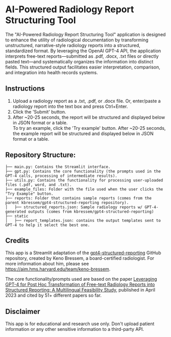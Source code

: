 # AI-Powered Radiology Report Structuring Tool
The "AI-Powered Radiology Report Structuring Tool" application is designed to enhance the utility of radiological documentation by transforming unstructured, narrative-style radiology reports into a structured, standardized format. By leveraging the OpenAI GPT-4 API, the application interprets free-text reports—submitted as .pdf, .docx, .txt files or directly pasted text—and systematically organizes the information into distinct fields. This structured output facilitates easier interpretation, comparison, and integration into health records systems.
## Instructions
1. Upload a radiology report as a .txt, .pdf, or .docx file. Or, enter/paste a radiology report into the text box and press Ctrl+Enter.  
2. Click the 'Submit' button.  
3. After ~20-25 seconds, the report will be structured and displayed below in JSON format or a table.  
To try an example, click the 'Try example' button. After ~20-25 seconds, the example report will be structured and displayed below in JSON format or a table.
## Repository Structure:

```
├── main.py: Contains the Streamlit interface.  
├── gpt.py: Contains the core functionality (the prompts used in the GPT-4 calls, processing of intermediate results).  
├── utils.py: Contains the functionality for processing user-uploaded files (.pdf, word, and .txt).
├── example_files: Folder with the file used when the user clicks the "Try Example" button.
├── reports: Folder that contains sample reports (comes from the parent kbressem/gpt4-structured-reporting repository).  
│   ├── structured_reports.json: Sample radiology reports w/ GPT-4-generated outputs (comes from kbressem/gpt4-structured-reporting)  
├── static 
│   ├── report_templates.json: contains the output templates sent to GPT-4 to help it select the best one.
```
## Credits
This app is a Streamlit adaptation of the [gpt4-structured-reporting](https://github.com/kbressem/gpt4-structured-reporting) GitHub repository, created by Keno Bressem, a board-certified radiologist. For more information about him, please see https://aim.hms.harvard.edu/team/keno-bressem.

The core functionality/prompts used are based on the paper [Leveraging GPT-4 for Post Hoc Transformation of Free-text Radiology Reports into Structured Reporting: A Multilingual Feasibility Study](https://doi.org/10.1148/radiol.230725), published in April 2023 and cited by 51+ different papers so far.

## Disclaimer
This app is for educational and research use only. Don't upload patient information or any other sensitive information to a third-party API.
    

